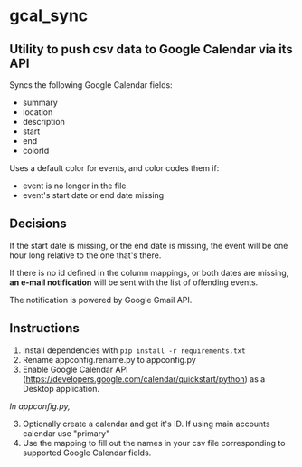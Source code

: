 # gcal_sync

## Utility to push csv data to Google Calendar via its API

Syncs the following Google Calendar fields:

* summary
* location
* description
* start
* end
* colorId

Uses a default color for events, and color codes them if:
* event is no longer in the file
* event's start date or end date missing

## Decisions

If the start date is missing, or the end date is missing, the event will be one hour long relative to the one that's there.

If there is no id defined in the column mappings, or both dates are missing, **an e-mail notification** will be 
sent with the list of offending events.

The notification is powered by Google Gmail API.

## Instructions

1. Install dependencies with `pip install -r requirements.txt`
2. Rename appconfig.rename.py to appconfig.py
3. Enable Google Calendar API (https://developers.google.com/calendar/quickstart/python) as a Desktop application.

*In appconfig.py,*

3. Optionally create a calendar and get it's ID. If using main accounts calendar use "primary"
4. Use the mapping to fill out the names in your csv file corresponding to supported Google Calendar fields.